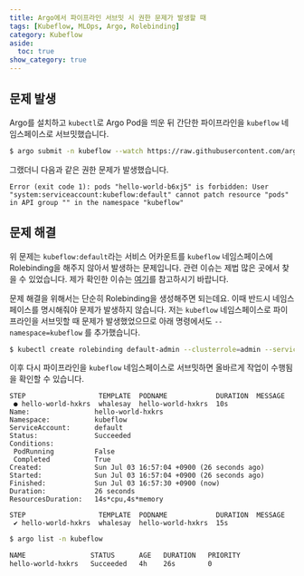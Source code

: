 ```yaml
---
title: Argo에서 파이프라인 서브밋 시 권한 문제가 발생할 때
tags: [Kubeflow, MLOps, Argo, Rolebinding]
category: Kubeflow
aside:
  toc: true
show_category: true
---
```



<!--more-->

## 문제 발생

Argo를 설치하고 `kubectl`로 Argo Pod을 띄운 뒤 간단한 파이프라인을 `kubeflow` 네임스페이스로 서브밋했습니다.

```bash
$ argo submit -n kubeflow --watch https://raw.githubusercontent.com/argoproj/argo-workflows/master/examples/hello-world.yaml
```

그랬더니 다음과 같은 권한 문제가 발생했습니다.

```
Error (exit code 1): pods "hello-world-b6xj5" is forbidden: User "system:serviceaccount:kubeflow:default" cannot patch resource "pods" in API group "" in the namespace "kubeflow"
```

## 문제 해결

위 문제는 `kubeflow:default`라는 서비스 어카운트를 `kubeflow` 네임스페이스에 Rolebinding을 해주지 않아서 발생하는 문제입니다. 관련 이슈는 제법 많은 곳에서 찾을 수 있었습니다. 제가 확인한 이슈는 [여기](https://github.com/argoproj/argo-workflows/issues/1021)를 참고하시기 바랍니다. 

문제 해결을 위해서는 단순히 Rolebinding을 생성해주면 되는데요. 이때 반드시 네임스페이스를 명시해줘야 문제가 발생하지 않습니다. 저는 `kubeflow` 네임스페이스로 파이프라인을 서브밋할 때 문제가 발생했었으므로 아래 명령에서도 `--namespace=kubeflow` 를 추가했습니다.

```bash
$ kubectl create rolebinding default-admin --clusterrole=admin --serviceaccount=kubeflow:default --namespace=kubeflow
```

이후 다시 파이프라인을 `kubeflow` 네임스페이스로 서브밋하면 올바르게 작업이 수행됨을 확인할 수 있습니다.

```
STEP                  TEMPLATE  PODNAME            DURATION  MESSAGE
 ● hello-world-hxkrs  whalesay  hello-world-hxkrs  10s
Name:                hello-world-hxkrs
Namespace:           kubeflow
ServiceAccount:      default
Status:              Succeeded
Conditions:
 PodRunning          False
 Completed           True
Created:             Sun Jul 03 16:57:04 +0900 (26 seconds ago)
Started:             Sun Jul 03 16:57:04 +0900 (26 seconds ago)
Finished:            Sun Jul 03 16:57:30 +0900 (now)
Duration:            26 seconds
ResourcesDuration:   14s*cpu,4s*memory

STEP                  TEMPLATE  PODNAME            DURATION  MESSAGE
 ✔ hello-world-hxkrs  whalesay  hello-world-hxkrs  15s
```

```bash
$ argo list -n kubeflow

NAME                STATUS      AGE   DURATION   PRIORITY
hello-world-hxkrs   Succeeded   4h    26s        0
```